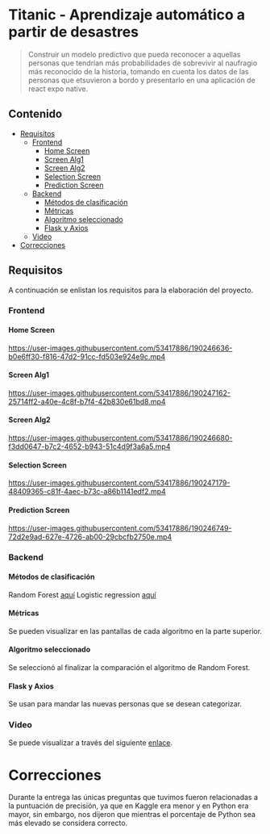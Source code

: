 # Titanic - Aprendizaje automático a partir de desastres
> Construir un modelo predictivo que pueda reconocer a aquellas personas que tendrían más probabilidades de sobrevivir al naufragio más reconocido de la historia, tomando en cuenta los datos de las personas que etsuvieron a bordo y presentarlo en una aplicación de react expo native.

## Contenido
* [Requisitos](#requisitos)
   * [Frontend](#frontend)
      * [Home Screen](#home-screen)
      * [Screen Alg1](#screen-alg1)
      * [Screen Alg2](#screen-alg2)
      * [Selection Screen](#selection-screen)
      * [Prediction Screen](#screen-alg1)
   * [Backend](#backend)
      * [Métodos de clasificación](#metodos-de-clasificacion)
      * [Métricas](#metricas)
      * [Algoritmo seleccionado](#algoritmo-seleccionado)
      * [Flask y Axios](#flask-y-axios)
   * [Video](#video)
* [Correcciones](#correcciones)

## Requisitos
A continuación se enlistan los requisitos para la elaboración del proyecto.
### Frontend
#### Home Screen
https://user-images.githubusercontent.com/53417886/190246636-b0e6ff30-f816-47d2-91cc-fd503e924e9c.mp4
#### Screen Alg1
https://user-images.githubusercontent.com/53417886/190247162-25714ff2-a40e-4c8f-b7f4-42b830e61bd8.mp4
#### Screen Alg2
https://user-images.githubusercontent.com/53417886/190246680-f3dd0647-b7c2-4652-b943-51c4d9f3a6a5.mp4
#### Selection Screen
https://user-images.githubusercontent.com/53417886/190247179-48409365-c81f-4aec-b73c-a86b1141edf2.mp4
#### Prediction Screen
https://user-images.githubusercontent.com/53417886/190246749-72d2e9ad-627e-4726-ab00-29cbcfb2750e.mp4
### Backend
#### Métodos de clasificación
Random Forest [aquí](https://colab.research.google.com/drive/1uIGeOJNlxcUanE1ypyh10tnQVzkieydv?usp=sharing)
Logistic regression [aquí](https://colab.research.google.com/drive/112pAUZ1pxaypek3BoE02_w78pqfrNBmN?usp=sharing)
#### Métricas
Se pueden visualizar en las pantallas de cada algoritmo en la parte superior.
#### Algoritmo seleccionado
Se seleccionó al finalizar la comparación el algoritmo de Random Forest.
#### Flask y Axios
Se usan para mandar las nuevas personas que se desean categorizar.
### Video
Se puede visualizar a través del siguiente [enlace](https://drive.google.com/file/d/1EBRxZfhouNgsOedaSvcPvyafsrva1Nr7/view?usp=sharing).
# Correcciones
Durante la entrega las únicas preguntas que tuvimos fueron relacionadas a la puntuación de precisión, ya que en Kaggle era menor y en Python era mayor, sin embargo, nos dijeron que mientras el porcentaje de Python sea más elevado se considera correcto. 
